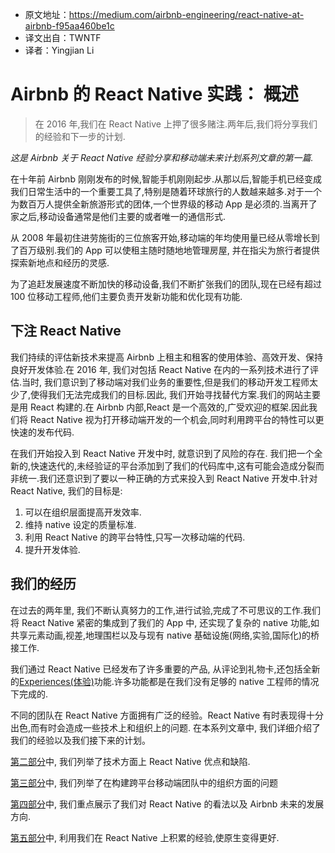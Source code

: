 
* 原文地址：https://medium.com/airbnb-engineering/react-native-at-airbnb-f95aa460be1c
* 译文出自：TWNTF
* 译者：Yingjian Li


# Airbnb 的 React Native 实践： 概述

> 在 2016 年,我们在 React Native 上押了很多赌注.两年后,我们将分享我们的经验和下一步的计划.

_这是 Airbnb 关于 React Native 经验分享和移动端未来计划系列文章的第一篇._

在十年前 Airbnb 刚刚发布的时候,智能手机刚刚起步.从那以后,智能手机已经变成我们日常生活中的一个重要工具了,特别是随着环球旅行的人数越来越多.对于一个为数百万人提供全新旅游形式的团体,一个世界级的移动 App 是必须的.当离开了家之后,移动设备通常是他们主要的或者唯一的通信形式.

从 2008 年最初住进劳施街的三位旅客开始,移动端的年均使用量已经从零增长到了百万级别.我们的 App 可以使租主随时随地地管理房屋, 并在指尖为旅行者提供探索新地点和经历的灵感.

为了追赶发展速度不断加快的移动设备,我们不断扩张我们的团队,现在已经有超过 100 位移动工程师,他们主要负责开发新功能和优化现有功能.

## 下注 React Native

我们持续的评估新技术来提高 Airbnb 上租主和租客的使用体验、高效开发、保持良好开发体验.在 2016 年, 我们对包括 React Native 在内的一系列技术进行了评估.当时, 我们意识到了移动端对我们业务的重要性,但是我们的移动开发工程师太少了,使得我们无法完成我们的目标.因此, 我们开始寻找替代方案.我们的网站主要是用 React 构建的.在 Airbnb 内部,React 是一个高效的,广受欢迎的框架.因此我们将 React Native 视为打开移动端开发的一个机会,同时利用跨平台的特性可以更快速的发布代码.

在我们开始投入到 React Native 开发中时, 就意识到了风险的存在. 我们把一个全新的,快速迭代的,未经验证的平台添加到了我们的代码库中,这有可能会造成分裂而非统一.我们还意识到了要以一种正确的方式来投入到 React Native 开发中.针对 React Native, 我们的目标是:

1.  可以在组织层面提高开发效率.
2.  维持 native 设定的质量标准.
3.  利用 React Native 的跨平台特性,只写一次移动端的代码.
4.  提升开发体验.

## 我们的经历

在过去的两年里, 我们不断认真努力的工作,进行试验,完成了不可思议的工作.我们将 React Native 紧密的集成到了我们的 App 中, 还实现了复杂的 native 功能,如共享元素动画,视差,地理围栏以及与现有 native 基础设施(网络,实验,国际化)的桥接工作.

我们通过 React Native 已经发布了许多重要的产品, 从评论到礼物卡,还包括全新的[Experiences(体验)](https://www.airbnb.com/s/experiences)功能.许多功能都是在我们没有足够的 native 工程师的情况下完成的.

不同的团队在 React Native 方面拥有广泛的经验。React Native 有时表现得十分出色,而有时会造成一些技术上和组织上的问题. 在本系列文章中, 我们详细介绍了我们的经验以及我们接下来的计划。

[第二部分](../React-Native-at-Airbnb-Part2/Airbnb%20的%20React%20Native%20实践：%20技术细节.md)中, 我们列举了技术方面上 React Native 优点和缺陷.

[第三部分](../React-Native-at-Airbnb-Part3/Airbnb%20的%20React%20Native%20实践：%20构建一个跨平台的移动端团队.md)中, 我们列举了在构建跨平台移动端团队中的组织方面的问题

[第四部分](../React-Native-at-Airbnb-Part4/Airbnb%20的%20React%20Native%20实践：%20弃用%20React%20Native.md)中, 我们重点展示了我们对 React Native 的看法以及 Airbnb 未来的发展方向.

[第五部分](../React-Native-at-Airbnb-Part5/Airbnb%20的%20React%20Native%20实践：%20移动端发展计划.md)中, 利用我们在 React Native 上积累的经验,使原生变得更好.
